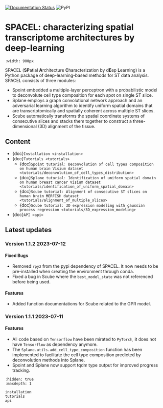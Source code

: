 [![Documentation Status](https://readthedocs.org/projects/spacel/badge/?version=latest)](https://spacel.readthedocs.io/en/latest/?badge=latest)
![PyPI](https://img.shields.io/pypi/v/SPACEL)

# SPACEL: characterizing spatial transcriptome architectures by deep-learning

```{image} _static/img/figure1.png
:width: 900px
```
SPACEL (**SP**atial **A**rchitecture **C**haracterization by d**E**ep **L**earning) is a Python package of deep-learning-based methods for ST data analysis. SPACEL consists of three modules: 

- Spoint embedded a multiple-layer perceptron with a probabilistic model to deconvolute cell type composition for each spot on single ST slice.
- Splane employs a graph convolutional network approach and an adversarial learning algorithm to identify uniform spatial domains that are transcriptomically and spatially coherent across multiple ST slices.
- Scube automatically transforms the spatial coordinate systems of consecutive slices and stacks them together to construct a three-dimensional (3D) alignment of the tissue.

## Content
* {doc}`Installation <installation>`
* {doc}`Tutorials <tutorials>`
    * {doc}`Spoint tutorial: Deconvolution of cell types composition on human brain Visium dataset <tutorials/deconvolution_of_cell_types_distribution>`
    * {doc}`Splane tutorial: Identification of uniform spatial domain on human breast cancer Visium dataset <tutorials/identification_of_uniform_spatial_domain>`
    * {doc}`Scube tutorial: Alignment of consecutive ST slices on human brain MERFISH dataset <tutorials/alignment_of_multiple_slices>`
    * {doc}`Scube tutorial: 3D expression modeling with gaussian process regression <tutorials/3D_expression_modeling>`
* {doc}`API <api>`

## Latest updates
### Version 1.1.2 2023-07-12
#### Fixed Bugs
- Removed `rpy2` from the pypi dependency of SPACEL. It now needs to be pre-installed when creating the environment through conda.
- Fixed a bug in Scube where the `best_model_state` was not referenced before being used.
#### Features
- Added function documentations for Scube related to the GPR model.

### Version 1.1.1 2023-07-11
#### Features
* All code based on `Tensorflow` have been mirated to `PyTorch`, it does not have `Tensorflow` as dependency anymore.
* The `Splane.utils.add_cell_type_composition` function has been implemented to facilitate the cell type composition predicted by deconvolution methods into Splane.
* Spoint and Splane now support tqdm type output for improved progress tracking.

```{toctree}
:hidden: true
:maxdepth: 1

installation
tutorials
api
```
